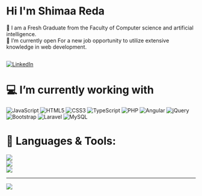 # Hi I'm Shimaa Reda 
🏫 I am a Fresh Graduate from the Faculty of Computer science and artificial intelligence.                          
🌱 I’m currently open For a new job opportunity to utilize extensive knowledge in web development.


## 
[![LinkedIn](https://img.shields.io/badge/LinkedIn-%230077B5.svg?logo=linkedin&logoColor=white)](https://linkedin.com/in/https://www.linkedin.com/in/shimaa-reda-74102a206/) 

# 💻 I’m currently working with
![JavaScript](https://img.shields.io/badge/javascript-%23323330.svg?style=flat&logo=javascript&logoColor=%23F7DF1E) ![HTML5](https://img.shields.io/badge/html5-%23E34F26.svg?style=flat&logo=html5&logoColor=white) ![CSS3](https://img.shields.io/badge/css3-%231572B6.svg?style=flat&logo=css3&logoColor=white) ![TypeScript](https://img.shields.io/badge/typescript-%23007ACC.svg?style=flat&logo=typescript&logoColor=white) ![PHP](https://img.shields.io/badge/php-%23777BB4.svg?style=flat&logo=php&logoColor=white) ![Angular](https://img.shields.io/badge/angular-%23DD0031.svg?style=flat&logo=angular&logoColor=white) ![jQuery](https://img.shields.io/badge/jquery-%230769AD.svg?style=flat&logo=jquery&logoColor=white) ![Bootstrap](https://img.shields.io/badge/bootstrap-%23563D7C.svg?style=flat&logo=bootstrap&logoColor=white) ![Laravel](https://img.shields.io/badge/laravel-%23FF2D20.svg?style=flat&logo=laravel&logoColor=white) ![MySQL](https://img.shields.io/badge/mysql-%2300f.svg?style=flat&logo=mysql&logoColor=white)
# 🔧 Languages & Tools:
![](https://github-readme-stats.vercel.app/api?username=Shimaa-reda&theme=dark&hide_border=false&include_all_commits=true&count_private=true)<br/>
![](https://github-readme-streak-stats.herokuapp.com/?user=Shimaa-reda&theme=dark&hide_border=false)<br/>
![](https://github-readme-stats.vercel.app/api/top-langs/?username=Shimaa-reda&theme=dark&hide_border=false&include_all_commits=true&count_private=true&layout=compact)

---
[![](https://visitcount.itsvg.in/api?id=Shimaa-reda&icon=0&color=0)](https://visitcount.itsvg.in)

<!-- Proudly created with GPRM ( https://gprm.itsvg.in ) -->
